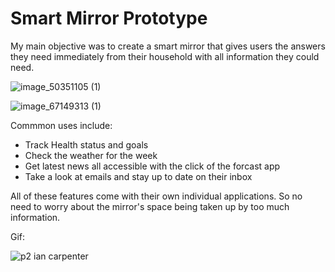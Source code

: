 # Smart Mirror Prototype

My main objective was to create a smart mirror that gives users the answers they need immediately from their household with all information they could need.

![image_50351105 (1)](https://user-images.githubusercontent.com/99901227/202370870-8ca9b262-48d3-42c9-9992-51704bd0df94.JPG)

![image_67149313 (1)](https://user-images.githubusercontent.com/99901227/202370852-58663ed0-4832-4bb6-a6eb-22f04b513ce7.JPG)

Commmon uses include:

- Track Health status and goals
- Check the weather for the week
- Get latest news all accessible with the click of the forcast app
- Take a look at emails and stay up to date on their inbox

All of these features come with their own individual applications. So no need to worry about the mirror's space being taken up by too much information.

Gif:

![p2 ian carpenter](https://user-images.githubusercontent.com/99901227/202366320-aa36dbaf-df38-4532-9ed0-0223f9a524d6.gif)
